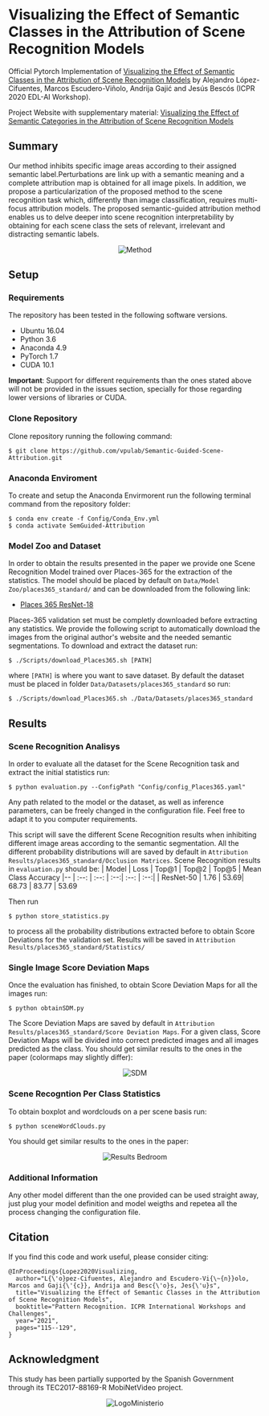 # Visualizing the Effect of Semantic Classes in the Attribution of Scene Recognition Models
Official Pytorch Implementation of [Visualizing the Effect of Semantic Classes in the Attribution of Scene Recognition Models](https://link.springer.com/chapter/10.1007%2F978-3-030-68796-0_9) by Alejandro López-Cifuentes, Marcos Escudero-Viñolo, Andrija Gajić and Jesús Bescós (ICPR 2020 EDL-AI Workshop).

Project Website with supplementary material: [Visualizing the Effect of Semantic Categories in the Attribution of Scene Recognition Models](http://www-vpu.eps.uam.es/publications/SemanticEffectSceneRecognition/)

## Summary
Our method inhibits specific image areas according to their assigned semantic label.Perturbations are link up with a semantic meaning and a complete attribution map is obtained for all image pixels. In addition, we propose a particularization of the proposed method to the scene recognition task which, differently than image classification, requires multi-focus attribution models. The proposed semantic-guided attribution method enables us to delve deeper into scene recognition interpretability by obtaining for each scene class the sets of relevant, irrelevant and distracting semantic labels.

<p align="center">
	<img alt="Method" src="/Docs/Method.png">
</p>

## Setup

### Requirements
The repository has been tested in the following software versions.
 - Ubuntu 16.04
 - Python 3.6
 - Anaconda 4.9
 - PyTorch 1.7
 - CUDA 10.1
 
 **Important**: Support for different requirements than the ones stated above will not be provided in the issues section, specially for those regarding lower versions of libraries or CUDA.
 
 ### Clone Repository
Clone repository running the following command:

	$ git clone https://github.com/vpulab/Semantic-Guided-Scene-Attribution.git

### Anaconda Enviroment
To create and setup the Anaconda Envirmorent run the following terminal command from the repository folder:

    $ conda env create -f Config/Conda_Env.yml
    $ conda activate SemGuided-Attribution
 

### Model Zoo and Dataset

In order to obtain the results presented in the paper we provide one Scene Recognition Model trained over Places-365 for the extraction of the statistics. The model should be placed by default on `Data/Model Zoo/places365_standard/` and can be downloaded from the following link:

 - [Places 365 ResNet-18](http://www-vpu.eps.uam.es/publications/SemanticAwareSceneRecognition/Model_Zoo/Places_365/RGB_ResNet18_Places.pth.tar)

Places-365 validation set must be completly downloaded before extracting any statistics. We provide the following script to automatically download the images from the original author's website and the needed semantic segmentations. To download and extract the dataset run:

    $ ./Scripts/download_Places365.sh [PATH]
    
where `[PATH]` is where you want to save dataset. By default the dataset must be placed in folder `Data/Datasets/places365_standard` so run:

    $ ./Scripts/download_Places365.sh ./Data/Datasets/places365_standard
    
## Results

### Scene Recognition Analisys

In order to evaluate all the dataset for the Scene Recognition task and extract the initial statistics run:

    $ python evaluation.py --ConfigPath "Config/config_Places365.yaml"
  
Any path related to the model or the dataset, as well as inference parameters, can be freely changed in the configuration file. Feel free to adapt it to you computer requirements.

This script will save the different Scene Recognition results when inhibiting different image areas according to the semantic segmentation. All the different probability distributions will are saved by default in `Attribution Results/places365_standard/Occlusion Matrices`.
Scene Recognition results in `evaluation.py` should be:
|       Model    | Loss  | Top@1 | Top@2 | Top@5 | Mean Class Accuracy
|--         | :--:    | :--:  | :--:| :--: | :--:|
| ResNet-50 |    1.76    | 53.69| 68.73 | 83.77 | 53.69

Then run

    $ python store_statistics.py

to process all the probability distributions extracted before to obtain Score Deviations for the validation set. Results will be saved in `Attribution Results/places365_standard/Statistics/`
 
### Single Image Score Deviation Maps
Once the evaluation has finished, to obtain Score Deviation Maps for all the images run:

    $ python obtainSDM.py

The Score Deviation Maps are saved by default in `Attribution Results/places365_standard/Score Deviation Maps`.   For a given class, Score Deviation Maps will be divided into correct predicted images and all images predicted as the class.
You should get similar results to the ones in the paper (colormaps may slightly differ):
<p align="center">
	<img alt="SDM" src="/Docs/Results SDM.png">
</p>

### Scene Recogntion Per Class Statistics
To obtain boxplot and wordclouds on a per scene basis run:

    $ python sceneWordClouds.py
    
You should get similar results to the ones in the paper:  
<p align="center">
	<img alt="Results Bedroom" src="/Docs/Results Bedroom.png">
</p>

### Additional Information
Any other model different than the one provided can be used straight away, just plug your model definition and model weigths and repetea all the process changing the configuration file.

## Citation
If you find this code and work useful, please consider citing:
```
@InProceedings{Lopez2020Visualizing,
  author="L{\'o}pez-Cifuentes, Alejandro and Escudero-Vi{\~{n}}olo, Marcos and Gaji{\'{c}}, Andrija and Besc{\'o}s, Jes{\'u}s",
  title="Visualizing the Effect of Semantic Classes in the Attribution of Scene Recognition Models",
  booktitle="Pattern Recognition. ICPR International Workshops and Challenges",
  year="2021",
  pages="115--129",
}
```
## Acknowledgment
This study has been partially supported by the Spanish Government through its TEC2017-88169-R MobiNetVideo project.

<p align="center">
	<img alt="LogoMinisterio" src="/Docs/LogoMinisterio.png">
</p>